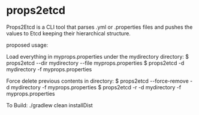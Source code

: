 # props2etcd
Props2Etcd is a CLI tool that parses .yml or .properties files and pushes the values to Etcd keeping their hierarchical
structure.

proposed usage:

Load everything in myprops.properties under the mydirectory directory: 
$ props2etcd --dir mydirectory --file myprops.properties
$ props2etcd -d mydirectory -f myprops.properties

Force delete previous contents in directory:
$ props2etcd --force-remove -d mydirectory -f myprops.properties
$ props2etcd -r -d mydirectory -f myprops.properties


To Build:
./gradlew clean installDist